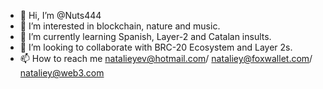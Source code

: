 - 👋 Hi, I’m @Nuts444
- 👀 I’m interested in blockchain, nature and music.
- 🌱 I’m currently learning Spanish, Layer-2 and Catalan insults. 
- 💞️ I’m looking to collaborate with BRC-20 Ecosystem and Layer 2s.  
- 📫 How to reach me natalieyev@hotmail.com/ nataliey@foxwallet.com/ nataliey@web3.com

<!---
Nuts444/Nuts444 is a ✨ special ✨ repository because its `README.md` (this file) appears on your GitHub profile.
You can click the Preview link to take a look at your changes.
--->

